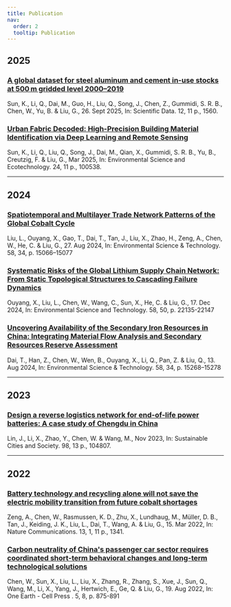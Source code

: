 ```yaml
---
title: Publication
nav:
  order: 2
  tooltip: Publication
---
```


 

## 2025 ##

### [A global dataset for steel aluminum and cement in-use stocks at 500 m gridded level 2000–2019](https://www.nature.com/articles/s41597-025-05618-0) ###
Sun, K., Li, Q., Dai, M., Guo, H., Liu, Q., Song, J., Chen, Z., Gummidi, S. R. B., Chen, W., Yu, B. & Liu, G., 26. Sept 2025, In: Scientific Data. 12, 11 p., 1560.

### [Urban Fabric Decoded: High-Precision Building Material Identification via Deep Learning and Remote Sensing](https://www.sciencedirect.com/science/article/pii/S266649842500016X?via%3Dihub)  ###
Sun, K., Li, Q., Liu, Q., Song, J., Dai, M., Qian, X., Gummidi, S. R. B., Yu, B., Creutzig, F. & Liu, G., Mar 2025, In: Environmental Science and Ecotechnology. 24, 11 p., 100538.

-----------
## 2024 ##

### [Spatiotemporal and Multilayer Trade Network Patterns of the Global Cobalt Cycle](https://pubs.acs.org/doi/10.1021/acs.est.4c02717) ###
Liu, L., Ouyang, X., Gao, T., Dai, T., Tan, J., Liu, X., Zhao, H., Zeng, A., Chen, W., He, C. & Liu, G., 27. Aug 2024, In: Environmental Science & Technology. 58, 34, p. 15066–15077

### [Systematic Risks of the Global Lithium Supply Chain Network: From Static Topological Structures to Cascading Failure Dynamics](https://pubs.acs.org/doi/10.1021/acs.est.4c10523) ### 
Ouyang, X., Liu, L., Chen, W., Wang, C., Sun, X., He, C. & Liu, G., 17. Dec 2024, In: Environmental Science and Technology. 58, 50, p. 22135-22147

### [Uncovering Availability of the Secondary Iron Resources in China: Integrating Material Flow Analysis and Secondary Resources Reserve Assessment](https://pubs.acs.org/doi/10.1021/acs.est.3c09975) ### 
Dai, T., Han, Z., Chen, W., Wen, B., Ouyang, X., Li, Q., Pan, Z. & Liu, Q., 13. Aug 2024, In: Environmental Science & Technology. 58, 34, p. 15268–15278

----------
## 2023 ##

### [Design a reverse logistics network for end-of-life power batteries: A case study of Chengdu in China](https://doi.org/10.1016/j.scs.2023.104807) ###
Lin, J., Li, X., Zhao, Y., Chen, W. & Wang, M., Nov 2023, In: Sustainable Cities and Society. 98, 13 p., 104807.

----------
## 2022 ##

### [Battery technology and recycling alone will not save the electric mobility transition from future cobalt shortages](https://www.nature.com/articles/s41467-022-29022-z) ### 
Zeng, A., Chen, W., Rasmussen, K. D., Zhu, X., Lundhaug, M., Müller, D. B., Tan, J., Keiding, J. K., Liu, L., Dai, T., Wang, A. & Liu, G., 15. Mar 2022, In: Nature Communications. 13, 1, 11 p., 1341.

### [Carbon neutrality of China's passenger car sector requires coordinated short-term behavioral changes and long-term technological solutions](https://www.sciencedirect.com/science/article/pii/S2590332222003724) ### 
Chen, W., Sun, X., Liu, L., Liu, X., Zhang, R., Zhang, S., Xue, J., Sun, Q., Wang, M., Li, X., Yang, J., Hertwich, E., Ge, Q. & Liu, G., 19. Aug 2022, In: One Earth - Cell Press . 5, 8, p. 875-891









